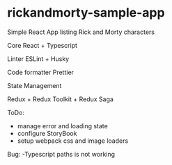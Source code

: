 # rickandmorty-sample-app

Simple React App listing Rick and Morty characters

Core
React + Typescript

Linter
ESLint + Husky

Code formatter
Prettier

State Management

Redux + Redux Toolkit + Redux Saga

ToDo:

- manage error and loading state
- configure StoryBook
- setup webpack css and image loaders

Bug:
-Typescript paths is not working
